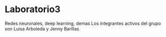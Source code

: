 # Laboratorio3
Redes neuronales, deep learning, demas
Los integrantes activos del grupo son Luisa Arboleda y Jenny Barillas
